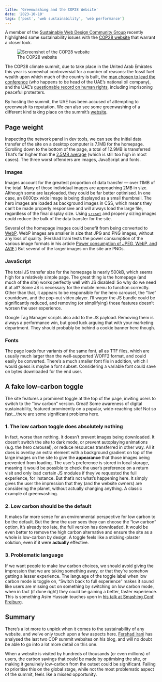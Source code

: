 ```yaml
---
title: 'Greenwashing and the COP28 Website'
date: '2023-10-10'
tags: ['post', 'web sustainability', 'web performance']
---
```


A member of the [Sustainable Web Design Community Group](https://www.w3.org/community/sustyweb/) recently highlighted some sustainability issues with the [COP28 website](https://www.cop28.com) that warrant a closer look.

<figure>
  <img src="/greenwashing-and-the-cop28-website_900.webp" srcset="/greenwashing-and-the-cop28-website_1600.webp 1600w, /greenwashing-and-the-cop28-website_1200.webp 1200w, /greenwashing-and-the-cop28-website_900.webp 900w, /greenwashing-and-the-cop28-website_600.webp 600w" sizes="(max-width: 1080px) 90vw, 930px" alt="Screenshot of the COP28 website">
  <figcaption>The COP28 website</figcaption>
</figure>

The COP28 climate summit, due to take place in the United Arab Emirates this year is somewhat controversial for a number of reasons: the fossil fuel wealth upon which much of the country is built, the [man chosen to lead the conference](https://www.theguardian.com/environment/2023/oct/07/meet-the-oil-man-tasked-with-saving-the-planet-cop28) (who happens to be head of the UAE’s national oil company), and the UAE’s [questionable record on human rights](https://www.amnesty.org/en/location/middle-east-and-north-africa/united-arab-emirates/report-united-arab-emirates/), including imprisoning peaceful protesters.

By hosting the summit, the UAE has been accused of attempting to greenwash its reputation. We can also see some greenwashing of a different kind taking place on the summit’s [website](https://www.cop28.com).

## Page weight

Inspecting the network panel in dev tools, we can see the initial data transfer of the site on a desktop computer is 7.1MB for the homepage. Scrolling down to the bottom of the page, a total of 12.9MB is transferred That’s far higher than the [2.5MB average](https://httparchive.org/reports/page-weight?start=2017_04_15&end=latest&view=list) (which is still too high in most cases). The three worst offenders are images, JavaScript and fonts.

### Images

Images account for the greatest proportion of data transfer — over 11MB of the total. Many of those individual images are approaching 2MB in size. Although some are lazyloaded, they could be far better optimised. In one case, an 8000px wide image is being displayed as a small thumbnail. The hero images are loaded as background images in CSS, which means they can’t be made properly responsive and will always load the large file, regardless of the final display size. Using [`srcset`](https://developer.mozilla.org/en-US/docs/Learn/HTML/Multimedia_and_embedding/Responsive_images) and properly sizing images could reduce the bulk of the data transfer for the site.

Several of the homepage images could benefit from being converted to [WebP](https://developers.google.com/speed/webp#:~:text=WebP%20is%20a%20modern%20image,that%20make%20the%20web%20faster.). WebP images are smaller in size that JPG and PNG images, without any loss of quality. (Fershad Irani tests the power consumption of the various image formats in his article [Power consumption of JPEG, WebP, and AVIF](https://fershad.com/writing/power-consumption-jpeg-webp-and-avif/).) But several of the larger images on the site are PNGs.

### JavaScript

The total JS transfer size for the homepage is nearly 500kB, which seems high for a relatively simple page. The great thing is the homepage (and much of the site) works perfectly well with JS disabled! So why do we need it at all? Some JS is necessary for the mobile menu to function correctly. Other than that, it appears to be responsible for the hero carousel, the “live” countdown, and the pop-out video player. I’ll wager the JS bundle could be significantly reduced, and removing (or simplifying) those features doesn’t worsen the user experience.

Google Tag Manager scripts also add to the JS payload. Removing them is always a performance win, but good luck arguing that with your marketing department. They should probably be behind a cookie banner here though.

### Fonts

The page loads four variants of the same font, all as TTF files, which are usually much larger than the well-supported WOFF2 format, and could easily be converted. There’s a much smaller font file in addition, which I would guess is maybe a font subset. Considering a variable font could save on bytes downloaded for the end user.

## A fake low-carbon toggle

The site features a prominent toggle at the top of the page, inviting users to switch to the “low carbon” version. Great! Some awareness of digital sustainability, featured prominently on a popular, wide-reaching site! Not so fast...there are some significant problems here.

### 1. The low carbon toggle does absolutely nothing

In fact, worse than nothing. It doesn’t prevent images being downloaded. It doesn’t switch the site to dark mode, or prevent autoplaying animations (e.g. the hero carousel), or reduce resources transferred in other way. All it does is overlay an extra element with a background gradient on top of the large images on the site to give the **appearance** that those images being prevented from loading. The user’s preference is stored in local storage, meaning it would be possible to check the user’s preference on a return visit and only load certain JS modules if they’ve requested the full experience, for instance. But that’s not what’s happening here. It simply gives the user the impression that they (and the website owners) are considering the planet, without actually changing anything. A classic example of greenwashing.

### 2. Low carbon should be the default

It makes far more sense for an environmental perspective for low carbon to be the default. But the time the user sees they can choose the “low carbon” option, it’s already too late, the full version has downloaded. It would be even better to remove the high carbon alternative and ensure the site as a whole is low-carbon by design. A toggle feels like a sticking-plaster solution, even if it were **actually** effective.

### 3. Problematic language

If we want people to make low carbon choices, we should avoid giving the impression that we are taking something away, or that they’re somehow getting a lesser experience. The language of the toggle label when low carbon mode is toggle on, “Switch back to full experience” makes it sound like users are missing out on something by switching on low carbon mode, when in fact (if done right) they could be gaining a better, faster experience. This is something Asim Hussain touches upon in [his talk at Smashing Conf Freiburg](https://youtu.be/Djrgi2dqWgA?si=7ywUeIPffloQ_f-c).

## Summary

There’s a lot more to unpick when it comes to the sustainability of any website, and we’ve only touch upon a few aspects here. [Fershad Irani](https://fershad.com) has analysed the last two COP summit websites on his blog, and will no doubt be able to go into a lot more detail on this one.

When a website is visited by hundreds of thousands (or even millions) of users, the carbon savings that could be made by optimising the site, or making it genuinely low-carbon from the outset could be significant. Failing to prioritise this on the global stage, while not the most problematic aspect of the summit, feels like a missed opportunity.

